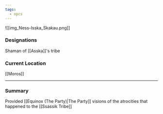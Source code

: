 ```yaml
---
tags:
  - npcs
---
```

![[img_Ness-Isska_Skakau.png]]
### Designations
Shaman of [[Asska]]'s tribe

### Current Location
[[Moros]]

___
### Summary
Provided [[Equinox (The Party)|The Party]] visions of the atrocities that happened to the [[Ssassik Tribe]]